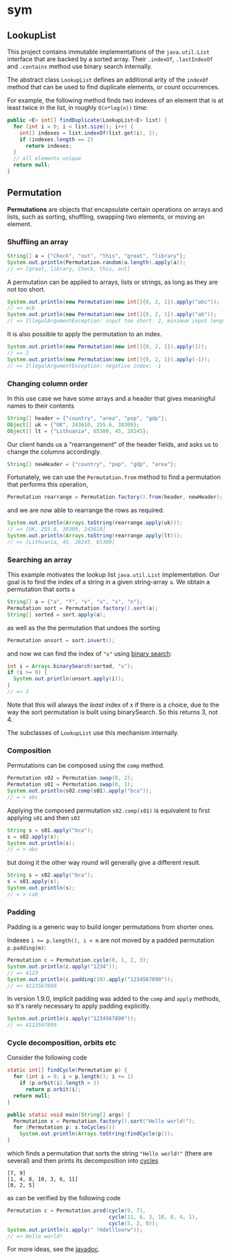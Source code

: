 # sym

## LookupList

This project contains immutable implementations of the `java.util.List` interface 
that are backed by a sorted array.
Their `.indexOf`, `.lastIndexOf` and `.contains` method use binary search internally.

The abstract class `LookupList` defines an additional arity of the 
`indexOf` method that can be used
to find duplicate elements, or count occurrences.

For example, the following method finds two indexes of an element 
that is at least twice in the list, in roughly `O(n*log(n))` time:

````java
public <E> int[] findDuplicate(LookupList<E> list) {
  for (int i = 0; i < list.size(); i++) {
    int[] indexes = list.indexOf(list.get(i), 2);
    if (indexes.length == 2)
      return indexes;
  }
  // all elements unique
  return null;
}
````

## Permutation

<b>Permutations</b> are objects that encapsulate certain operations on arrays and lists,
such as sorting, shuffling, swapping two elements, or moving an element.


### Shuffling an array

````java
String[] a = {"Check", "out", "this", "great", "library"};
System.out.println(Permutation.random(a.length).apply(a));
// => [great, library, Check, this, out]
````

A permutation can be applied to arrays, lists or strings, as long as they are not too short.

````java
System.out.println(new Permutation(new int[]{0, 2, 1}).apply("abc"));
// => acb
System.out.println(new Permutation(new int[]{0, 2, 1}).apply("ab"));
// => IllegalArgumentException: input too short: 2, minimum input length is 3
````

It is also possible to apply the permutation to an index.

````java
System.out.println(new Permutation(new int[]{0, 2, 1}).apply(1));
// => 2
System.out.println(new Permutation(new int[]{0, 2, 1}).apply(-1));
// => IllegalArgumentException: negative index: -1
````

### Changing column order

In this use case we have some arrays and a header that gives meaningful names to their contents

````java
String[] header = {"country", "area", "pop", "gdp"};
Object[] uk = {"UK", 243610, 255.6, 38309};
Object[] lt = {"Lithuania", 65300, 45, 28245};
````

Our client hands us a "rearrangement" of the header fields, and asks us to change the columns accordingly.

````java
String[] newHeader = {"country", "pop", "gdp", "area"};
````

Fortunately, we can use the `Permutation.from` method 
to find a permutation that performs this operation,

````java
Permutation rearrange = Permutation.factory().from(header, newHeader);
````

and we are now able to rearrange the rows as required.

````java
System.out.println(Arrays.toString(rearrange.apply(uk)));
// => [UK, 255.6, 38309, 243610]
System.out.println(Arrays.toString(rearrange.apply(lt)));
// => [Lithuania, 45, 28245, 65300]
````

### Searching an array

This example motivates the lookup list `java.util.List` implementation.
Our goal is to find the index of a string in a given string-array `a`.
We obtain a permutation that sorts `a`

````java
String[] a = {"a", "f", "v", "x", "x", "n"};
Permutation sort = Permutation.factory().sort(a);
String[] sorted = sort.apply(a);
````

as well as the the permutation that undoes the sorting

````java
Permutation unsort = sort.invert();
````

and now we can find the index of `"x"` using 
[binary search](http://docs.oracle.com/javase/7/docs/api/java/util/Arrays.html):

````java
int i = Arrays.binarySearch(sorted, "x");
if (i >= 0) {
  System.out.println(unsort.apply(i));
}
// => 3
````

Note that this will always the _least_ index of x if there is a choice, due to the way
the sort permutation is built using binarySearch. So this returns 3, not 4.

The subclasses of `LookupList` use this mechanism internally.

### Composition

Permutations can be composed using the `comp` method.

````java
Permutation s02 = Permutation.swap(0, 2);
Permutation s01 = Permutation.swap(0, 1);
System.out.println(s02.comp(s01).apply("bca"));
// = > abc
````

Applying the composed permutation `s02.comp(s01)` is equivalent to first applying `s01` and then `s02`

````java
String s = s01.apply("bca");
s = s02.apply(s);
System.out.println(s);
// = > abc
````

but doing it the other way round will generally give a different result.

````java
String s = s02.apply("bca");
s = s01.apply(s);
System.out.println(s);
// = > cab
````

### Padding

Padding is a generic way to build longer permutations from shorter ones.

Indexes `i >= p.length(), i < m` are not moved by a padded permutation `p.padding(m)`:

````java
Permutation c = Permutation.cycle(0, 1, 2, 3);
System.out.println(c.apply("1234"));
// => 4123
System.out.println(c.padding(10).apply("1234567890"));
// => 4123567890
````

In version 1.9.0, implicit padding was added to the `comp` and `apply` methods,
so it's rarely necessary to apply padding explicitly.

````java
System.out.println(c.apply("1234567890"));
// => 4123567890
````

### Cycle decomposition, orbits etc

Consider the following code

````java
static int[] findCycle(Permutation p) {
  for (int i = 0; i < p.length(); i += 1)
    if (p.orbit(i).length > 1)
      return p.orbit(i);
  return null;
}

public static void main(String[] args) {
  Permutation s = Permutation.factory().sort("Hello world!");
  for (Permutation p: s.toCycles())
    System.out.println(Arrays.toString(findCycle(p)));
}
````

which finds a permutation that sorts the string `"Hello world!"` (there are several)
and then prints its decomposition into <a href="http://en.wikipedia.org/wiki/Cyclic_permutation">cycles</a>

    [7, 9]
    [1, 4, 8, 10, 3, 6, 11]
    [0, 2, 5]

as can be verified by the following code

````java
Permutation c = Permutation.prod(cycle(9, 7),
                                 cycle(11, 6, 3, 10, 8, 4, 1),
                                 cycle(5, 2, 0));
System.out.println(c.apply(" !Hdellloorw"));
// => Hello world!
````

For more ideas, see the [javadoc](http://methylene.github.io/sym/current/com/github/methylene/sym/package-summary.html).

<!--
Idea: add Kendall tau distance? add rank?
http://rosettacode.org/wiki/Permutations/Rank_of_a_permutation
-->
